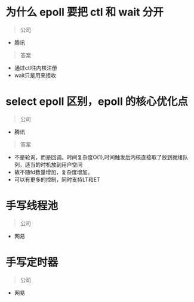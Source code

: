 # 为什么 epoll 要把 ctl 和 wait 分开
> 公司
- 腾讯

> 答案
- 通过ctl往内核注册
- wait只是用来接收

# select epoll 区别，epoll 的核心优化点
> 公司
- 腾讯

> 答案
- 不是轮询，而是回调。时间复杂度O(1),时间触发后内核直接取了放到就绪队列，适当的时机放到用户空间
- 故不随fd数量增加，复杂度增加。
- 可以有更多的控制，同时支持LT和ET

# 手写线程池
> 公司
- 网易
# 手写定时器
> 公司
- 网易